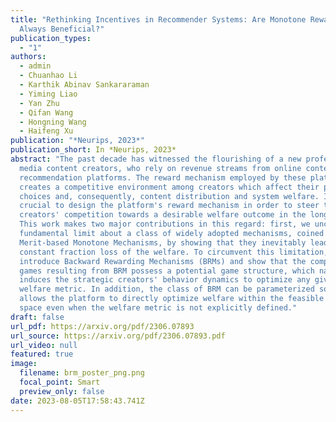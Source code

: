 ```yaml
---
title: "Rethinking Incentives in Recommender Systems: Are Monotone Rewards
  Always Beneficial?"
publication_types:
  - "1"
authors:
  - admin
  - Chuanhao Li
  - Karthik Abinav Sankararaman
  - Yiming Liao
  - Yan Zhu
  - Qifan Wang
  - Hongning Wang
  - Haifeng Xu
publication: "*Neurips, 2023*"
publication_short: In *Neurips, 2023*
abstract: "The past decade has witnessed the flourishing of a new profession as
  media content creators, who rely on revenue streams from online content
  recommendation platforms. The reward mechanism employed by these platforms
  creates a competitive environment among creators which affect their production
  choices and, consequently, content distribution and system welfare. It is thus
  crucial to design the platform's reward mechanism in order to steer the
  creators' competition towards a desirable welfare outcome in the long run.
  This work makes two major contributions in this regard: first, we uncover a
  fundamental limit about a class of widely adopted mechanisms, coined
  Merit-based Monotone Mechanisms, by showing that they inevitably lead to a
  constant fraction loss of the welfare. To circumvent this limitation, we
  introduce Backward Rewarding Mechanisms (BRMs) and show that the competition
  games resulting from BRM possess a potential game structure, which naturally
  induces the strategic creators' behavior dynamics to optimize any given
  welfare metric. In addition, the class of BRM can be parameterized so that it
  allows the platform to directly optimize welfare within the feasible mechanism
  space even when the welfare metric is not explicitly defined."
draft: false
url_pdf: https://arxiv.org/pdf/2306.07893
url_source: https://arxiv.org/pdf/2306.07893.pdf
url_video: null
featured: true
image:
  filename: brm_poster_png.png
  focal_point: Smart
  preview_only: false
date: 2023-08-05T17:58:43.741Z
---
```

